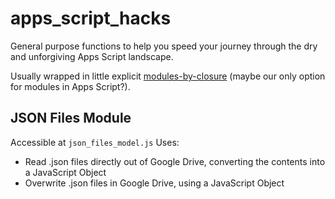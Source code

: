# apps_script_hacks

General purpose functions to help you speed your journey through the dry and unforgiving Apps Script landscape.

Usually wrapped in little explicit [modules-by-closure](https://github.com/reppohopper/patterns_and_concepts/blob/main/modules_by_closure.md) (maybe our only option for modules in Apps Script?). 

## JSON Files Module
Accessible at `json_files_model.js`
Uses: 
* Read .json files directly out of Google Drive, converting the contents into a JavaScript Object
* Overwrite .json files in Google Drive, using a JavaScript Object


